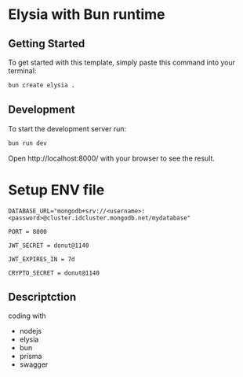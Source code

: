 # Elysia with Bun runtime

## Getting Started
To get started with this template, simply paste this command into your terminal:
```bash
bun create elysia .
```

## Development
To start the development server run:
```bash
bun run dev
```

Open http://localhost:8000/ with your browser to see the result.

# **Setup ENV file**
```.env
DATABASE_URL="mongodb+srv://<username>:<password>@cluster.idcluster.mongodb.net/mydatabase"

PORT = 8000

JWT_SECRET = donut@1140

JWT_EXPIRES_IN = 7d

CRYPTO_SECRET = donut@1140
```

## Descriptction
coding with
- nodejs
- elysia
- bun
- prisma
- swagger